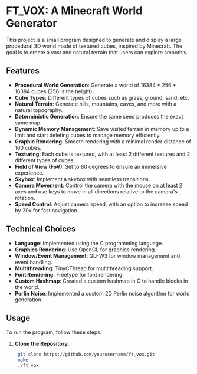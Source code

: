 # FT_VOX: A Minecraft World Generator

This project is a small program designed to generate and display a large procedural 3D world made of textured cubes, inspired by Minecraft. The goal is to create a vast and natural terrain that users can explore smoothly.

## Features

- **Procedural World Generation**: Generate a world of 16384 * 256 * 16384 cubes (256 is the height).
- **Cube Types**: Different types of cubes such as grass, ground, sand, etc.
- **Natural Terrain**: Generate hills, mountains, caves, and more with a natural topography.
- **Deterministic Generation**: Ensure the same seed produces the exact same map.
- **Dynamic Memory Management**: Save visited terrain in memory up to a limit and start deleting cubes to manage memory efficiently.
- **Graphic Rendering**: Smooth rendering with a minimal render distance of 160 cubes.
- **Texturing**: Each cube is textured, with at least 2 different textures and 2 different types of cubes.
- **Field of View (FoV)**: Set to 80 degrees to ensure an immersive experience.
- **Skybox**: Implement a skybox with seamless transitions.
- **Camera Movement**: Control the camera with the mouse on at least 2 axes and use keys to move in all directions relative to the camera's rotation.
- **Speed Control**: Adjust camera speed, with an option to increase speed by 20x for fast navigation.

## Technical Choices

- **Language**: Implemented using the C programming language.
- **Graphics Rendering**: Use OpenGL for graphics rendering.
- **Window/Event Management**: GLFW3 for window management and event handling.
- **Multithreading**: TinyCThread for multithreading support.
- **Font Rendering**: Freetype for font rendering.
- **Custom Hashmap**: Created a custom hashmap in C to handle blocks in the world.
- **Perlin Noise**: Implemented a custom 2D Perlin noise algorithm for world generation.

## Usage

To run the program, follow these steps:

1. **Clone the Repository**:
   ```bash
	git clone https://github.com/yourusername/ft_vox.git
	make
	./ft_vox
	```